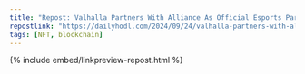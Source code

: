 ```yaml
---
title: "Repost: Valhalla Partners With Alliance As Official Esports Partner, Expanding Web 3.0 Gaming Horizons - The Daily Hodl"
repostlink: "https://dailyhodl.com/2024/09/24/valhalla-partners-with-alliance-as-official-esports-partner-expanding-web-3-0-gaming-horizons/"
tags: [NFT, blockchain]
---
```


{% include embed/linkpreview-repost.html %}
